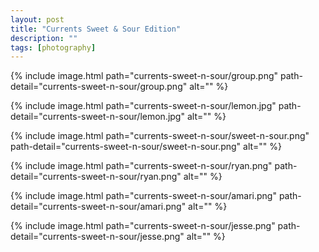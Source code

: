 ```yaml
---
layout: post
title: "Currents Sweet & Sour Edition"
description: ""
tags: [photography]
---
```



{% include image.html path="currents-sweet-n-sour/group.png" path-detail="currents-sweet-n-sour/group.png" alt="" %}

{% include image.html path="currents-sweet-n-sour/lemon.jpg" path-detail="currents-sweet-n-sour/lemon.jpg" alt="" %}

{% include image.html path="currents-sweet-n-sour/sweet-n-sour.png" path-detail="currents-sweet-n-sour/sweet-n-sour.png" alt="" %}

{% include image.html path="currents-sweet-n-sour/ryan.png" path-detail="currents-sweet-n-sour/ryan.png" alt="" %}

{% include image.html path="currents-sweet-n-sour/amari.png" path-detail="currents-sweet-n-sour/amari.png" alt="" %}

{% include image.html path="currents-sweet-n-sour/jesse.png" path-detail="currents-sweet-n-sour/jesse.png" alt="" %}
